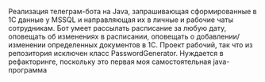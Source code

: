 Реализация телеграм-бота на Java, запрашивающая сформированные в 1С данные у MSSQL и направляющая их в личные и рабочие чаты сотрудникам.
Бот умеет рассылать расписание за любую дату, оповещать об изменениях в расписании, оповещать о добавлении/изменении определенных документов в 1С.
Проект рабочий, так что из репозитория исключен класс PasswordGenerator.
Нуждается в рефакторинге, поскольку это первая моя самостоятельная java-программа
